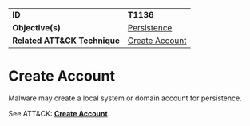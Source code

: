 |||
|---------|------------------------|
|**ID**|**T1136**|
|**Objective(s)**| [Persistence](https://github.com/MBCProject/mbc-markdown/tree/master/persistence)|
|**Related ATT&CK Technique**|[Create Account](https://attack.mitre.org/techniques/T1136)|


Create Account
==============
Malware may create a local system or domain account for persistence. 

See ATT&CK: [**Create Account**](https://attack.mitre.org/techniques/T1136).